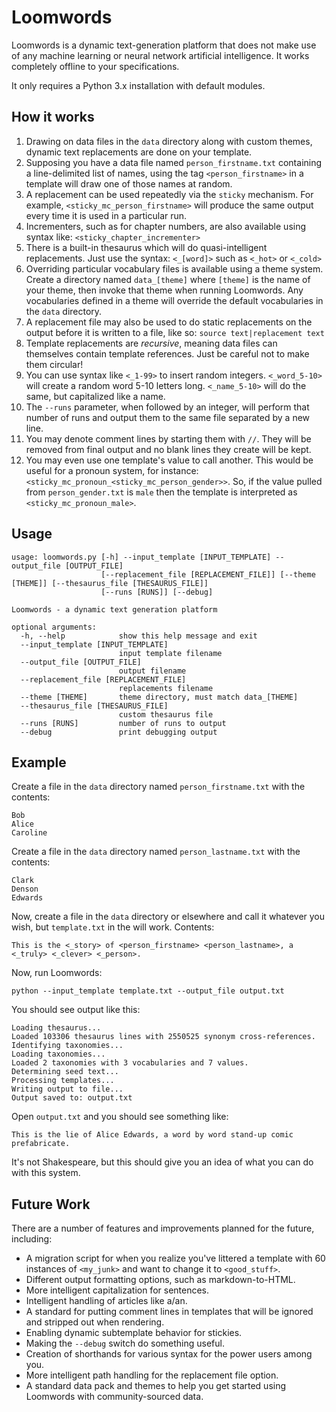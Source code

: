 # Loomwords

Loomwords is a dynamic text-generation platform that does not make use of any machine learning or neural network artificial intelligence. It works completely offline to your specifications.

It only requires a Python 3.x installation with default modules.

## How it works

1. Drawing on data files in the `data` directory along with custom themes, dynamic text replacements are done on your template.
2. Supposing you have a data file named `person_firstname.txt` containing a line-delimited list of names, using the tag `<person_firstname>` in a template will draw one of those names at random.
3. A replacement can be used repeatedly via the `sticky` mechanism. For example, `<sticky_mc_person_firstname>` will produce the same output every time it is used in a particular run.
4. Incrementers, such as for chapter numbers, are also available using syntax like: `<sticky_chapter_incrementer>`
5. There is a built-in thesaurus which will do quasi-intelligent replacements. Just use the syntax: `<_[word]>` such as `<_hot>` or `<_cold>`
6. Overriding particular vocabulary files is available using a theme system. Create a directory named `data_[theme]` where `[theme]` is the name of your theme, then invoke that theme when running Loomwords. Any vocabularies defined in a theme will override the default vocabularies in the `data` directory.
7. A replacement file may also be used to do static replacements on the output before it is written to a file, like so: `source text|replacement text`
8. Template replacements are *recursive*, meaning data files can themselves contain template references. Just be careful not to make them circular!
9. You can use syntax like `<_1-99>` to insert random integers. `<_word_5-10>` will create a random word 5-10 letters long. `<_name_5-10>` will do the same, but capitalized like a name.
10. The `--runs` parameter, when followed by an integer, will perform that number of runs and output them to the same file separated by a new line.
11. You may denote comment lines by starting them with `//`. They will be removed from final output and no blank lines they create will be kept.
12. You may even use one template's value to call another. This would be useful for a pronoun system, for instance: `<sticky_mc_pronoun_<sticky_mc_person_gender>>`. So, if the value pulled from `person_gender.txt` is `male` then the template is interpreted as `<sticky_mc_pronoun_male>`.

## Usage

```
usage: loomwords.py [-h] --input_template [INPUT_TEMPLATE] --output_file [OUTPUT_FILE]
                    [--replacement_file [REPLACEMENT_FILE]] [--theme [THEME]] [--thesaurus_file [THESAURUS_FILE]]
                    [--runs [RUNS]] [--debug]

Loomwords - a dynamic text generation platform

optional arguments:
  -h, --help            show this help message and exit
  --input_template [INPUT_TEMPLATE]
                        input template filename
  --output_file [OUTPUT_FILE]
                        output filename
  --replacement_file [REPLACEMENT_FILE]
                        replacements filename
  --theme [THEME]       theme directory, must match data_[THEME]
  --thesaurus_file [THESAURUS_FILE]
                        custom thesaurus file
  --runs [RUNS]         number of runs to output
  --debug               print debugging output
```

## Example

Create a file in the `data` directory named `person_firstname.txt` with the contents:

```
Bob
Alice
Caroline
```

Create a file in the `data` directory named `person_lastname.txt` with the contents:

```
Clark
Denson
Edwards
```

Now, create a file in the `data` directory or elsewhere and call it whatever you wish, but `template.txt` in the will work. Contents:

```
This is the <_story> of <person_firstname> <person_lastname>, a <_truly> <_clever> <_person>.
```

Now, run Loomwords:

`python --input_template template.txt --output_file output.txt`

You should see output like this:

```
Loading thesaurus...
Loaded 103306 thesaurus lines with 2550525 synonym cross-references.
Identifying taxonomies...
Loading taxonomies...
Loaded 2 taxonomies with 3 vocabularies and 7 values.
Determining seed text...
Processing templates...
Writing output to file...
Output saved to: output.txt
```

Open `output.txt` and you should see something like:

`This is the lie of Alice Edwards, a word by word stand-up comic prefabricate.`

It's not Shakespeare, but this should give you an idea of what you can do with this system.

## Future Work

There are a number of features and improvements planned for the future, including:

* A migration script for when you realize you've littered a template with 60 instances of `<my_junk>` and want to change it to `<good_stuff>`.
* Different output formatting options, such as markdown-to-HTML.
* More intelligent capitalization for sentences.
* Intelligent handling of articles like a/an.
* A standard for putting comment lines in templates that will be ignored and stripped out when rendering.
* Enabling dynamic subtemplate behavior for stickies.
* Making the `--debug` switch do something useful.
* Creation of shorthands for various syntax for the power users among you.
* More intelligent path handling for the replacement file option.
* A standard data pack and themes to help you get started using Loomwords with community-sourced data.
